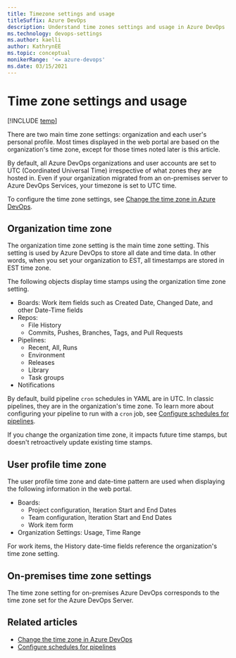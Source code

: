 ```yaml
---
title: Timezone settings and usage
titleSuffix: Azure DevOps  
description: Understand time zones settings and usage in Azure DevOps  
ms.technology: devops-settings
ms.author: kaelli
author: KathrynEE
ms.topic: conceptual
monikerRange: '<= azure-devops'
ms.date: 03/15/2021
---
```


# Time zone settings and usage

[!INCLUDE [temp](../../includes/version-all.md)]  

There are two main time zone settings: organization and each user's personal profile. Most times displayed in the web portal are based on the organization's time zone, except for those times noted later is this article. 

By default, all Azure DevOps organizations and user accounts are set to UTC (Coordinated Universal Time) irrespective of what zones they are hosted in. Even if your organization migrated from an on-premises server to Azure DevOps Services, your timezone is set to UTC time.

To configure the time zone settings, see [Change the time zone in Azure DevOps](../accounts/change-time-zone.md).

## Organization time zone

The organization time zone setting is the main time zone setting. This setting is used by Azure DevOps to store all date and time data. In other words, when you set your organization to EST, all timestamps are stored in EST time zone. 
 
The following objects display time stamps using the organization time zone setting. 

- Boards: Work item fields such as Created Date, Changed Date, and other Date-Time fields 
- Repos: 
	- File History
	- Commits, Pushes, Branches, Tags, and Pull Requests 
- Pipelines: 
  - Recent, All, Runs
  - Environment
  - Releases 
  - Library
  - Task groups
- Notifications

By default, build pipeline `cron` schedules in YAML are in UTC. In classic pipelines, they are in the organization's time zone. To learn more about configuring your pipeline to run with a `cron` job, see [Configure schedules for pipelines](../../pipelines/process/scheduled-triggers.md).


If you change the organization time zone, it impacts future time stamps, but doesn't retroactively update existing time stamps. 

## User profile time zone

The user profile time zone and date-time pattern are used when displaying the following information in the web portal.  

- Boards: 
  - Project configuration, Iteration Start and End Dates
  - Team configuration, Iteration Start and End Dates
  - Work item form 
- Organization Settings: Usage, Time Range

For work items, the History date-time fields reference the organization's time zone setting. 

## On-premises time zone settings

The time zone setting for on-premises Azure DevOps corresponds to the time zone set for the Azure DevOps Server. 

## Related articles

- [Change the time zone in Azure DevOps](../accounts/change-time-zone.md)
- [Configure schedules for pipelines](../../pipelines/process/scheduled-triggers.md)
